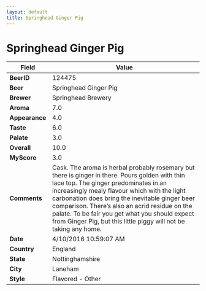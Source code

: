 ```yaml
---
layout: default
title: Springhead Ginger Pig
---
```


# Springhead Ginger Pig

| Field         | Value     |
|---------------|-----------|
| **BeerID** | 124475 |
| **Beer** | Springhead Ginger Pig |
| **Brewer** | Springhead Brewery |
| **Aroma** | 7.0 |
| **Appearance** | 4.0 |
| **Taste** | 6.0 |
| **Palate** | 3.0 |
| **Overall** | 10.0 |
| **MyScore** | 3.0 |
| **Comments** | Cask. The aroma is herbal probably rosemary but there is ginger in there. Pours golden with thin lace top. The ginger predominates in an increasingly mealy flavour which with the light carbonation does bring the inevitable ginger beer comparison. There’s also an acrid residue on the palate. To be fair you get what you should expect from Ginger Pig, but this little piggy will not be taking any home. |
| **Date** | 4/10/2016 10:59:07 AM |
| **Country** | England |
| **State** | Nottinghamshire |
| **City** | Laneham |
| **Style** | Flavored - Other |
